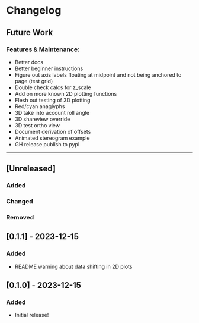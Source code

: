 # Changelog

## Future Work
### Features & Maintenance:
- Better docs
- Better beginner instructions
- Figure out axis labels floating at midpoint and not being anchored to page (test grid)
- Double check calcs for z_scale
- Add on more known 2D plotting functions
- Flesh out testing of 3D plotting
- Red/cyan anaglyphs
- 3D take into account roll angle
- 3D shareview override
- 3D test ortho view
- Document derivation of offsets
- Animated stereogram example
- GH release publish to pypi

----

## [Unreleased]
### Added    
### Changed    
### Removed    


## [0.1.1] - 2023-12-15
### Added
* README warning about data shifting in 2D plots

## [0.1.0] - 2023-12-15
### Added
* Initial release!
